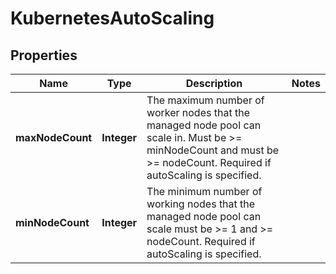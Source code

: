 

# KubernetesAutoScaling

## Properties

| Name | Type | Description | Notes |
| ------------ | ------------- | ------------- | ------------- |
| **maxNodeCount** | **Integer** | The maximum number of worker nodes that the managed node pool can scale in. Must be &gt;&#x3D; minNodeCount and must be &gt;&#x3D; nodeCount. Required if autoScaling is specified. |  |
| **minNodeCount** | **Integer** | The minimum number of working nodes that the managed node pool can scale must be &gt;&#x3D; 1 and &gt;&#x3D; nodeCount. Required if autoScaling is specified. |  |


